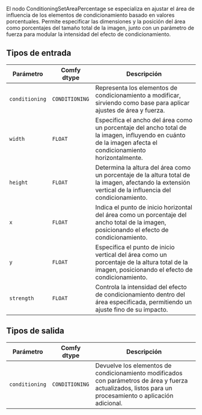 El nodo ConditioningSetAreaPercentage se especializa en ajustar el área de influencia de los elementos de condicionamiento basado en valores porcentuales. Permite especificar las dimensiones y la posición del área como porcentajes del tamaño total de la imagen, junto con un parámetro de fuerza para modular la intensidad del efecto de condicionamiento.

## Tipos de entrada

| Parámetro | Comfy dtype | Descripción |
|-----------|-------------|-------------|
| `conditioning` | `CONDITIONING` | Representa los elementos de condicionamiento a modificar, sirviendo como base para aplicar ajustes de área y fuerza. |
| `width`   | `FLOAT`     | Especifica el ancho del área como un porcentaje del ancho total de la imagen, influyendo en cuánto de la imagen afecta el condicionamiento horizontalmente. |
| `height`  | `FLOAT`     | Determina la altura del área como un porcentaje de la altura total de la imagen, afectando la extensión vertical de la influencia del condicionamiento. |
| `x`       | `FLOAT`     | Indica el punto de inicio horizontal del área como un porcentaje del ancho total de la imagen, posicionando el efecto de condicionamiento. |
| `y`       | `FLOAT`     | Especifica el punto de inicio vertical del área como un porcentaje de la altura total de la imagen, posicionando el efecto de condicionamiento. |
| `strength`| `FLOAT`     | Controla la intensidad del efecto de condicionamiento dentro del área especificada, permitiendo un ajuste fino de su impacto. |

## Tipos de salida

| Parámetro | Comfy dtype | Descripción |
|-----------|-------------|-------------|
| `conditioning` | `CONDITIONING` | Devuelve los elementos de condicionamiento modificados con parámetros de área y fuerza actualizados, listos para un procesamiento o aplicación adicional. |